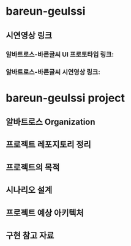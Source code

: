 # bareun-geulssi

## 시연영상 링크
### 알바트로스-바른글씨 UI 프로토타입 링크:
### 알바트로스-바른글씨 시연영상 링크:

# bareun-geulssi project

## 알바트로스 Organization
## 프로젝트 레포지토리 정리

## 프로젝트의 목적

## 시나리오 설계

## 프로젝트 예상 아키텍처

## 구현 참고 자료
